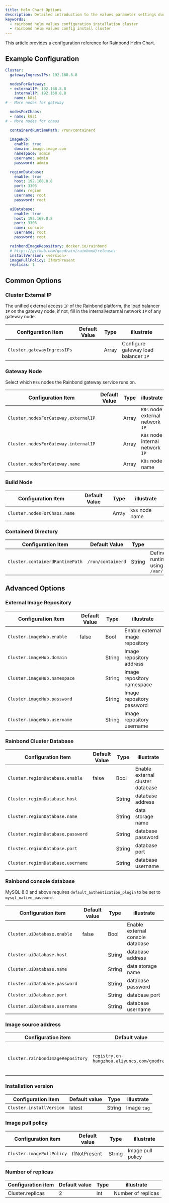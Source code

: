 ```yaml
---
title: Helm Chart Options
description: Detailed introduction to the values parameter settings during helm installation and how to change the configuration of an installed cluster
keywords:
  - rainbond helm values configuration installation cluster
  - rainbond helm values config install cluster
---
```


This article provides a configuration reference for Rainbond Helm Chart.

## Example Configuration

```yaml title="vi values.yaml"
Cluster:
  gatewayIngressIPs: 192.168.8.8

  nodesForGateway:
  - externalIP: 192.168.8.8
    internalIP: 192.168.8.8
    name: k8s1
# - More nodes for gateway

  nodesForChaos:
  - name: k8s1
# - More nodes for chaos

  containerdRuntimePath: /run/containerd
  
  imageHub:
    enable: true
    domain: image.image.com
    namespace: admin
    username: admin
    password: admin

  regionDatabase:
    enable: true
    host: 192.168.8.8
    port: 3306
    name: region
    username: root
    password: root

  uiDatabase:
    enable: true
    host: 192.168.8.8
    port: 3306
    name: console
    username: root
    password: root

  rainbondImageRepository: docker.io/rainbond
  # https://github.com/goodrain/rainbond/releases
  installVersion: <version>
  imagePullPolicy: IfNotPresent
  replicas: 1
```

## Common Options

### Cluster External IP

The unified external access `IP` of the Rainbond platform, the load balancer `IP` on the gateway node, if not, fill in the internal/external network `IP` of any gateway node.

| Configuration Item          | Default Value | Type  | illustrate                           |
| --------------------------- | ------------- | ----- | ------------------------------------ |
| `Cluster.gatewayIngressIPs` |               | Array | Configure gateway load balancer `IP` |

### Gateway Node

Select which `K8s` nodes the Rainbond gateway service runs on.

| Configuration Item                   | Default Value | Type  | illustrate                       |
| ------------------------------------ | ------------- | ----- | -------------------------------- |
| `Cluster.nodesForGateway.externalIP` |               | Array | `K8s` node external network `IP` |
| `Cluster.nodesForGateway.internalIP` |               | Array | `K8s` node internal network `IP` |
| `Cluster.nodesForGateway.name`       |               | Array | `K8s` node name                  |

### Build Node

| Configuration Item           | Default Value | Type  | illustrate      |
| ---------------------------- | ------------- | ----- | --------------- |
| `Cluster.nodesForChaos.name` |               | Array | `K8s` node name |

### Containerd Directory

| Configuration Item              | Default Value     | Type   | illustrate                                                                                                               |
| ------------------------------- | ----------------- | ------ | ------------------------------------------------------------------------------------------------------------------------ |
| `Cluster.containerdRuntimePath` | `/run/containerd` | String | Define the `containerd` runtime directory path.If using `k3s` or `RKE2`, it is `/var/run/k3s/containerd` |

## Advanced Options

### External Image Repository

| Configuration Item           | Default Value | Type   | illustrate                       |
| ---------------------------- | ------------- | ------ | -------------------------------- |
| `Cluster.imageHub.enable`    | false         | Bool   | Enable external image repository |
| `Cluster.imageHub.domain`    |               | String | Image repository address         |
| `Cluster.imageHub.namespace` |               | String | Image repository namespace       |
| `Cluster.imageHub.password`  |               | String | Image repository password        |
| `Cluster.imageHub.username`  |               | String | Image repository username        |

### Rainbond Cluster Database

| Configuration Item                | Default Value | Type   | illustrate                       |
| --------------------------------- | ------------- | ------ | -------------------------------- |
| `Cluster.regionDatabase.enable`   | false         | Bool   | Enable external cluster database |
| `Cluster.regionDatabase.host`     |               | String | database address                 |
| `Cluster.regionDatabase.name`     |               | String | data storage name                |
| `Cluster.regionDatabase.password` |               | String | database password                |
| `Cluster.regionDatabase.port`     |               | String | database port                    |
| `Cluster.regionDatabase.username` |               | String | database username                |

### Rainbond console database

MySQL 8.0 and above requires `default_authentication_plugin` to be set to `mysql_native_password`.

| Configuration item            | Default value | Type   | illustrate                       |
| ----------------------------- | ------------- | ------ | -------------------------------- |
| `Cluster.uiDatabase.enable`   | false         | Bool   | Enable external console database |
| `Cluster.uiDatabase.host`     |               | String | database address                 |
| `Cluster.uiDatabase.name`     |               | String | data storage name                |
| `Cluster.uiDatabase.password` |               | String | database password                |
| `Cluster.uiDatabase.port`     |               | String | database port                    |
| `Cluster.uiDatabase.username` |               | String | database username                |

### Image source address

| Configuration item                | Default value                                | Type   | illustrate                                       |
| --------------------------------- | -------------------------------------------- | ------ | ------------------------------------------------ |
| `Cluster.rainbondImageRepository` | `registry.cn-hangzhou.aliyuncs.com/goodrain` | String | Installation to get the image repository address |

### Installation version

| Configuration item       | Default value | Type   | illustrate  |
| ------------------------ | ------------- | ------ | ----------- |
| `Cluster.installVersion` | latest        | String | Image `tag` |

### Image pull policy

| Configuration item        | Default value | Type   | illustrate        |
| ------------------------- | ------------- | ------ | ----------------- |
| `Cluster.imagePullPolicy` | IfNotPresent  | String | Image pull policy |

### Number of replicas

| Configuration item               | Default value | Type | illustrate         |
| -------------------------------- | ------------- | ---- | ------------------ |
| Cluster.replicas | 2             | int  | Number of replicas |